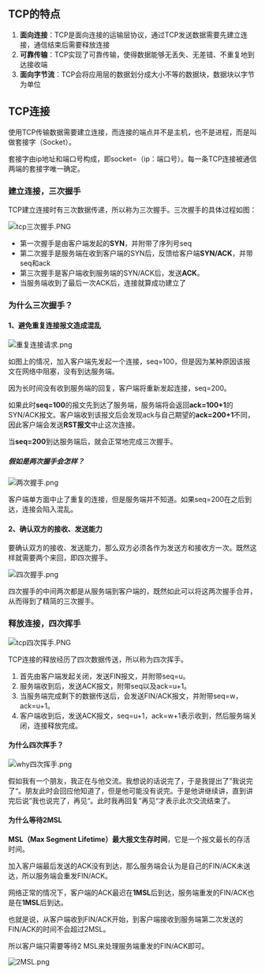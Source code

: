## TCP的特点

1. **面向连接**：TCP是面向连接的运输层协议，通过TCP发送数据需要先建立连接，通信结束后需要释放连接
2. **可靠传输**：TCP实现了可靠传输，使得数据能够无丢失、无差错、不重复地到达接收端
3. **面向字节流**：TCP会将应用层的数据划分成大小不等的数据块，数据块以字节为单位



## TCP连接

使用TCP传输数据需要建立连接，而连接的端点并不是主机，也不是进程，而是叫做套接字（Socket）。

套接字由ip地址和端口号构成，即socket=（ip：端口号）。每一条TCP连接被通信两端的套接字唯一确定。

### 建立连接，三次握手

TCP建立连接时有三次数据传递，所以称为三次握手。三次握手的具体过程如图：


![tcp三次握手.PNG](https://p9-juejin.byteimg.com/tos-cn-i-k3u1fbpfcp/a39a2a094d5946569c99dcd5814448ab~tplv-k3u1fbpfcp-watermark.image)

- 第一次握手是由客户端发起的**SYN**，并附带了序列号seq
- 第二次握手是服务端在收到客户端的SYN后，反馈给客户端**SYN/ACK**，并带seq和ack
- 第三次握手是客户端收到服务端的SYN/ACK后，发送**ACK**。
- 当服务端收到了最后一次ACK后，连接就算成功建立了

### 为什么三次握手？

#### **1、避免重复连接报文造成混乱**


![重复连接请求.png](https://p1-juejin.byteimg.com/tos-cn-i-k3u1fbpfcp/7b574ed004734855ab458190d07fee36~tplv-k3u1fbpfcp-watermark.image)

如图上的情况，加入客户端先发起一个连接，seq=100，但是因为某种原因该报文在网络中阻塞，没有到达服务端。

因为长时间没有收到服务端的回复，客户端将重新发起连接，seq=200。

如果此时**seq=100**的报文先到达了服务端，服务端将会返回**ack=100+1**的SYN/ACK报文。客户端收到该报文后会发现ack与自己期望的**ack=200+1**不同，因此客户端会发送**RST报文**中止这次连接。

当**seq=200**到达服务端后，就会正常地完成三次握手。



##### 假如是两次握手会怎样？


![两次握手.png](https://p9-juejin.byteimg.com/tos-cn-i-k3u1fbpfcp/319e4e6e60c94fe7927a0b0264a1ebbc~tplv-k3u1fbpfcp-watermark.image)

客户端单方面中止了重复的连接，但是服务端并不知道。如果seq=200在之后到达，连接会陷入混乱。

#### **2、确认双方的接收、发送能力**

要确认双方的接收、发送能力，那么双方必须各作为发送方和接收方一次。既然这样就需要两个来回，即四次握手。


![四次握手.png](https://p6-juejin.byteimg.com/tos-cn-i-k3u1fbpfcp/e8e10efcbd684037804cebd26f96c3da~tplv-k3u1fbpfcp-watermark.image)

四次握手的中间两次都是从服务端到客户端的，既然如此可以将这两次握手合并，从而得到了精简的三次握手。



### 释放连接，四次挥手


![tcp四次挥手.PNG](https://p3-juejin.byteimg.com/tos-cn-i-k3u1fbpfcp/2201246a666c42648febe6077eb0728a~tplv-k3u1fbpfcp-watermark.image)

TCP连接的释放经历了四次数据传送，所以称为四次挥手。

1. 首先由客户端发起关闭，发送FIN报文，并附带seq=u。
2. 服务端收到后，发送ACK报文，附带seq以及ack=u+1。
3. 当服务端完成剩下的数据传送后，会发送FIN/ACK报文，并附带seq=w，ack=u+1。
4. 客户端收到后，发送ACK报文，seq=u+1，ack=w+1表示收到，然后服务端关闭，连接释放完成。

#### 为什么四次挥手？


![why四次挥手.png](https://p6-juejin.byteimg.com/tos-cn-i-k3u1fbpfcp/649a695127e643e48cbd2ffa5369a36b~tplv-k3u1fbpfcp-watermark.image)

假如我有一个朋友，我正在与他交流。我想说的话说完了，于是我提出了”我说完了“。朋友此时会回应他知道了，但是他可能没有说完。于是他讲继续讲，直到讲完后说”我也说完了，再见“。此时我再回复”再见“才表示此次交流结束了。

#### 为什么等待2MSL

**MSL（Max Segment Lifetime）最大报文生存时间**，它是一个报文最长的存活时间。

加入客户端最后发送的ACK没有到达，那么服务端会认为是自己的FIN/ACK未送达，所以服务端会重发FIN/ACK。

网络正常的情况下，客户端的ACK最迟在**1MSL**后到达，服务端重发的FIN/ACK也是在**1MSL**后到达。

也就是说，从客户端收到FIN/ACK开始，到客户端接收到服务端第二次发送的FIN/ACK的时间不会超过2MSL。

所以客户端只需要等待2 MSL来处理服务端重发的FIN/ACK即可。


![2MSL.png](https://p3-juejin.byteimg.com/tos-cn-i-k3u1fbpfcp/0dd03fa739384e5bb374631f6e5e02ff~tplv-k3u1fbpfcp-watermark.image)
